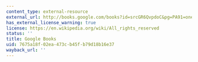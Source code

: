```yaml
---
content_type: external-resource
external_url: http://books.google.com/books?id=srcGR6QvpdoC&pg=PA91=onepage
has_external_license_warning: true
license: https://en.wikipedia.org/wiki/All_rights_reserved
status: ''
title: Google Books
uid: 7675a18f-02ea-473c-b45f-b79d18b16e37
wayback_url: ''
---
```

